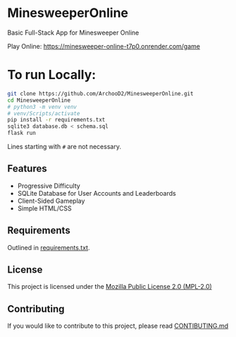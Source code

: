 # MinesweeperOnline
Basic Full-Stack App for Minesweeper Online

Play Online: https://minesweeper-online-t7p0.onrender.com/game

# To run Locally:

```bash
git clone https://github.com/ArchooD2/MinesweeperOnline.git
cd MinesweeperOnline
# python3 -m venv venv
# venv/Scripts/activate
pip install -r requirements.txt
sqlite3 database.db < schema.sql
flask run
```

Lines starting with `#` are not necessary.

## Features

* Progressive Difficulty
* SQLite Database for User Accounts and Leaderboards
* Client-Sided Gameplay
* Simple HTML/CSS

## Requirements

Outlined in [requirements.txt](requirements.txt).

## License

This project is licensed under the [Mozilla Public License 2.0 (MPL-2.0)](LICENSE.md)

## Contributing

If you would like to contribute to this project, please read [CONTIBUTING.md](CONTRIBUTING.md)